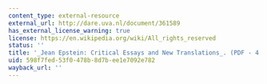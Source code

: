 ```yaml
---
content_type: external-resource
external_url: http://dare.uva.nl/document/361589
has_external_license_warning: true
license: https://en.wikipedia.org/wiki/All_rights_reserved
status: ''
title: '_Jean Epstein: Critical Essays and New Translations_. (PDF - 4.0MB)'
uid: 598f7fed-53f0-478b-8d7b-ee1e7092e782
wayback_url: ''
---
```

